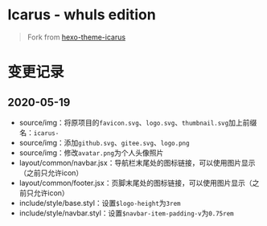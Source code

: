 # Icarus - whuls edition

> Fork from [hexo-theme-icarus](https://github.com/ppoffice/hexo-theme-icarus)

# 变更记录

## 2020-05-19
- source/img：将原项目的`favicon.svg`、`logo.svg`、`thumbnail.svg`加上前缀名：`icarus-`
- source/img：添加`github.svg`、`gitee.svg`、`logo.png`
- source/img：修改`avatar.png`为个人头像照片
- layout/common/navbar.jsx：导航栏末尾处的图标链接，可以使用图片显示（之前只允许icon）
- layout/common/footer.jsx：页脚末尾处的图标链接，可以使用图片显示（之前只允许icon）
- include/style/base.styl：设置`$logo-height`为`3rem`
- include/style/navbar.styl：设置`$navbar-item-padding-v`为`0.75rem`
